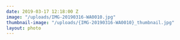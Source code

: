 ```yaml
---
date: 2019-03-17 12:18:00 Z
image: "/uploads/IMG-20190316-WA0010.jpg"
thumbnail-image: "/uploads/{IMG-20190316-WA0010}_thumbnail.jpg"
layout: photo
---
```

